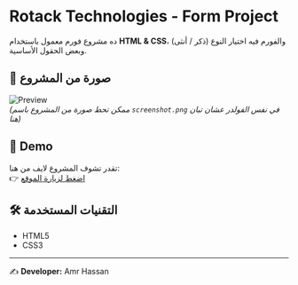 # Rotack Technologies - Form Project  

ده مشروع فورم معمول باستخدام **HTML & CSS**، والفورم فيه اختيار النوع (ذكر / أنثى) وبعض الحقول الأساسية.  

## 📸 صورة من المشروع
![Preview](screenshot.png)  
*(ممكن تحط صورة من المشروع باسم `screenshot.png` في نفس الفولدر عشان تبان هنا)*  

## 🔗 Demo
تقدر تشوف المشروع لايف من هنا:  
👉 [اضغط لزيارة الموقع](https://amrhassandev87.github.io/Rotack-Tecnologe/)  

## 🛠️ التقنيات المستخدمة
- HTML5  
- CSS3  

---
✍️ **Developer:** Amr Hassan  
